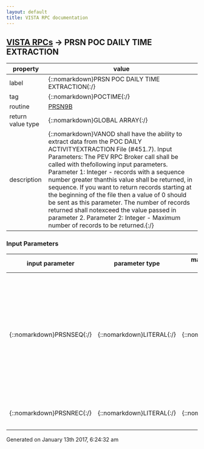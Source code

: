```yaml
---
layout: default
title: VISTA RPC documentation
---
```




## [VISTA RPCs](TableOfContent.md) &#8594; PRSN POC DAILY TIME EXTRACTION 

 property | value 
--- | --- 
 label | {::nomarkdown}PRSN POC DAILY TIME EXTRACTION{:/}
 tag | {::nomarkdown}POCTIME{:/}
 routine | [PRSN9B](http://code.osehra.org/dox/Routine_PRSN9B_source.html)
 return value type | {::nomarkdown}GLOBAL ARRAY{:/}
 description | {::nomarkdown}VANOD shall have the ability to extract data from the POC DAILY ACTIVITYEXTRACTION File (#451.7). Input Parameters: The PEV RPC Broker call shall be called with thefollowing input parameters. Parameter 1:  Integer - records with a sequence number greater thanthis value shall be returned, in sequence.  If you want to return records starting at the beginning of the file then a value of 0 should be sent as this parameter.  The number of records returned shall notexceed the value passed in parameter 2. Parameter 2:  Integer - Maximum number of records to be returned.{:/}

### Input Parameters

| input parameter | parameter type | maximum data length | required | description | 
| --- | --- | --- | --- | --- | 
| {::nomarkdown}PRSNSEQ{:/} | {::nomarkdown}LITERAL{:/} | {::nomarkdown}15{:/} | {::nomarkdown}true{:/} | {::nomarkdown}Any records in POC DAILY ACTIVITY EXTRACTION File (#451.7) with a sequencenumber greater than this value shall be returned, in sequence.  The numberof records returned shall not exceed the value passed in parameterPRSNREC.{:/} | 
| {::nomarkdown}PRSNREC{:/} | {::nomarkdown}LITERAL{:/} | {::nomarkdown}15{:/} | {::nomarkdown}true{:/} | {::nomarkdown}This is the Maximum number of records to be returned.{:/} | 




 Generated on January 13th 2017, 6:24:32 am